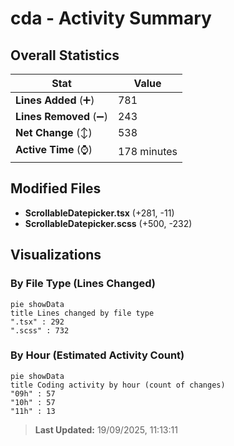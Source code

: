 # cda - Activity Summary 

## Overall Statistics

| Stat                   | Value                                                             |
| ---------------------- | ----------------------------------------------------------------- |
| **Lines Added** (➕)   | 781                                          |
| **Lines Removed** (➖) | 243                                        |
| **Net Change** (↕)    | 538                |
| **Active Time** (⌚)   | 178 minutes |


## Modified Files
- **ScrollableDatepicker.tsx** (+281, -11)
- **ScrollableDatepicker.scss** (+500, -232)

## Visualizations

### By File Type (Lines Changed)

```mermaid
pie showData
title Lines changed by file type
".tsx" : 292
".scss" : 732
```

### By Hour (Estimated Activity Count)

```mermaid
pie showData
title Coding activity by hour (count of changes)
"09h" : 57
"10h" : 57
"11h" : 13
```


> **Last Updated:** 19/09/2025, 11:13:11